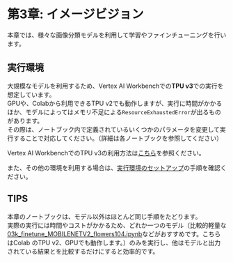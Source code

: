 # 第3章: イメージビジョン
本章では、様々な画像分類モデルを利用して学習やファインチューニングを行います。

## 実行環境

大規模なモデルを利用するため、Vertex AI Workbenchでの**TPU v3**での実行を想定しています。<br>
GPUや、Colabから利用できるTPU v2でも動作しますが、実行に時間がかかるほか、モデルによってはメモリ不足による`ResourceExhaustedError`が出るものがあります。<br>
その際は、ノートブック内で定義されているいくつかのパラメータを変更して実行することで対応してください。（詳細は各ノートブックを参照してください）

Vertex AI WorkbenchでのTPU v3の利用方法は[こちら](https://github.com/takumiohym/practical-ml-vision-book-ja/blob/main/environment_setup/vertex_ai_workbench.md#tpu-%E7%92%B0%E5%A2%83%E3%82%92%E5%88%A9%E7%94%A8%E3%81%99%E3%82%8B%E5%A0%B4%E5%90%88)を参照ください。

また、その他の環境を利用する場合は、[実行環境のセットアップ](https://github.com/takumiohym/practical-ml-vision-book-ja/tree/main/environment_setup)の手順を確認ください。

## TIPS
本章のノートブックは、モデル以外はほとんど同じ手順をたどります。<br>
実際の実行には時間やコストがかかるため、どれか一つのモデル（比較的軽量な[03k_finetune_MOBILENETV2_flowers104.ipynb](https://github.com/takumiohym/practical-ml-vision-book-ja/blob/main/03_image_models/03k_finetune_MOBILENETV2_flowers104.ipynb)などがおすすめです。こちらはColab のTPU v2、GPUでも動作します。）のみを実行し、他はモデルと出力されている結果とを比較するだけにすると効率的です。
